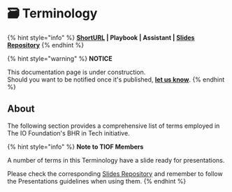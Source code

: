 # 🗃 Terminology

{% hint style="info" %}
****[**ShortURL**](https://tiof.click/BiTTerminology) **| Playbook | Assistant |** [**Slides Repository**](https://tiof.click/BiTSlidesRepo)****
{% endhint %}

{% hint style="warning" %}
**NOTICE**

This documentation page is under construction.\
Should you want to be notified once it's published, [**let us know**](https://tiof.click/TIOFTarianUpdatesService).
{% endhint %}

## About

The following section provides a comprehensive list of terms employed in The IO Foundation's BHR in Tech initiative.

{% hint style="info" %}
**Note to TIOF Members**

A number of terms in this Terminology have a slide ready for presentations.

Please check the corresponding [Slides Repository](https://tiof.click/BiTSlidesRepo) and remember to follow the Presentations guidelines when using them.
{% endhint %}

##
